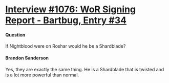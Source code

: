 # [Interview #1076: WoR Signing Report - Bartbug, Entry #34](https://www.theoryland.com/intvmain.php?i=1076#34)

#### Question

If Nightblood were on Roshar would he be a Shardblade?

#### Brandon Sanderson

Yes, they are exactly the same thing. He is a Shardblade that is twisted and is a lot more powerful than normal.

